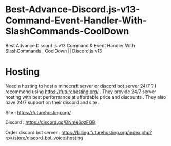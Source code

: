 # Best-Advance-Discord.js-v13-Command-Event-Handler-With-SlashCommands-CoolDown
Best  Advance Discord.js v13 Command &amp; Event Handler With SlashCommands , CoolDown || Discord.js v13


# **Hosting**

Need a hosting to host a minecraft server or discord bot server 24/7 ? I recommend using https://futurehosting.org/ . They provide 24/7 server hosting with best performance at affordable price and discounts . They also have 24/7 support on their discord and site .

Site : https://futurehosting.org/

Discord : https://discord.gg/DNme6pzFQB

Order discord bot server : https://billing.futurehosting.org/index.php?rp=/store/discord-bot-voice-hosting
